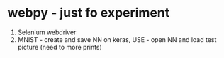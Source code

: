 # webpy - just fo experiment

1. Selenium webdriver
2. MNIST - create and save NN on keras, USE - open NN and load test picture (need to more prints) 
